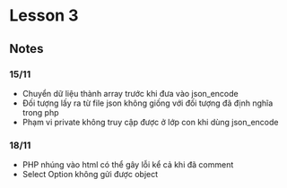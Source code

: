 ﻿# Lesson 3
## Notes
### 15/11
- Chuyển dữ liệu thành array trước khi đưa vào json_encode
- Đối tượng lấy ra từ file json không giống với đối tượng đã định nghĩa trong php
- Phạm vi private không truy cập được ở lớp con khi dùng json_encode
### 18/11
- PHP nhúng vào html có thể gây lỗi kể cả khi đã comment
- Select Option không gửi được object
